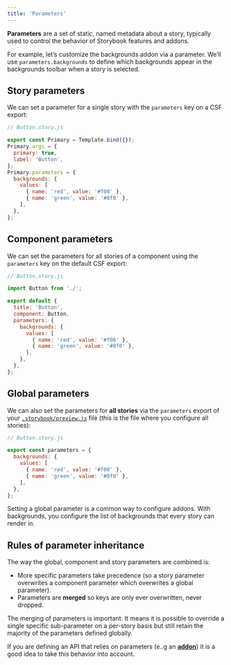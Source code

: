 ```yaml
---
title: 'Parameters'
---
```


**Parameters** are a set of static, named metadata about a story, typically used to control the behavior of Storybook features and addons.

For example, let’s customize the backgrounds addon via a parameter. We’ll use `parameters.backgrounds` to define which backgrounds appear in the backgrounds toolbar when a story is selected.

## Story parameters

We can set a parameter for a single story with the `parameters` key on a CSF export:

```js
// Button.story.js

export const Primary = Template.bind({});
Primary.args = {
  primary: true,
  label: 'Button',
};
Primary.parameters = {
  backgrounds: {
    values: [
      { name: 'red', value: '#f00' },
      { name: 'green', value: '#0f0' },
    ],
  },
};
```

## Component parameters

We can set the parameters for all stories of a component using the `parameters` key on the default CSF export:

```js
// Button.story.js

import Button from './';

export default {
  title: 'Button',
  component: Button,
  parameters: {
    backgrounds: {
      values: [
        { name: 'red', value: '#f00' },
        { name: 'green', value: '#0f0' },
      ],
    },
  },
};
```

## Global parameters

We can also set the parameters for **all stories** via the `parameters` export of your [`.storybook/preview.js`](../configure/overview.md#configure-story-rendering) file (this is the file where you configure all stories):

```js
// Button.story.js

export const parameters = {
  backgrounds: {
    values: [
      { name: 'red', value: '#f00' },
      { name: 'green', value: '#0f0' },
    ],
  },
};
```

Setting a global parameter is a common way to configure addons. With backgrounds, you configure the list of backgrounds that every story can render in.

## Rules of parameter inheritance

The way the global, component and story parameters are combined is:

- More specific parameters take precedence (so a story parameter overwrites a component parameter which overwrites a global parameter).
- Parameters are **merged** so keys are only ever overwritten, never dropped.

The merging of parameters is important. It means it is possible to override a single specific sub-parameter on a per-story basis but still retain the majority of the parameters defined globally.

If you are defining an API that relies on parameters (e..g an [**addon**](../api/addons.md)) it is a good idea to take this behavior into account.
